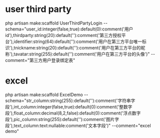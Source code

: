 # user third party
php artisan make:scaffold UserThirdPartyLogin --schema="user_id:integer(false,true):default(0):comment('用户id'),thirdparty:string(20):default(''):comment('第三方授权平台'),identifier:string(64):default(''):comment('用户在第三方平台唯一标识'),tnickname:string(20):default(''):comment('用户在第三方平台的昵称'),tavatar:string(255):default(''):comment('用户在第三方平台的头像')" --comment="第三方用户登录绑定表"

# excel
php artisan make:scaffold ExcelDemo --schema="str_column:string(255):default(''):comment('字符串字段'),int_column:integer(false,true):default(0):comment('整数字段'),float_column:decimal(8,2,false):default(0):comment('浮点数字段'),pic_column:string(255):default(''):comment('图片字段'),text_column:text:nullable:comment('文本字段')" --comment="excel demo"
